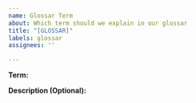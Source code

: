 ```yaml
---
name: Glossar Term
about: Which term should we explain in our glossar
title: "[GLOSSAR]"
labels: glossar
assignees: ''

---
```


**Term:**

**Description (Optional):**
